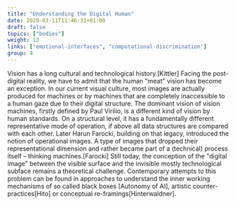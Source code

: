 ```yaml
---
title: "Understanding the Digital Human"
date: 2020-03-11T11:46:31+01:00
draft: false
topics: ["bodies"]
weight: 13
links: ["emotional-interfaces", "computational-discrimination"]
group: 4
---
```


Vision has a long cultural and technological history.[Kittler] Facing the post-digital reality, we have to admit that the human "meat" vision has become an exception. In our current visual culture, most images are actually produced for machines or by machines that are completely inaccessible to a human gaze due to their digital structure. The dominant vision of vision machines, firstly defined by Paul Virilio, is a different kind of vision by human standards. On a structural level, it has a fundamentally different representative mode of operation, if above all data structures are compared with each other. Later Harun Farocki, building on that legacy, introduced the notion of operational images. A type of images that dropped their representational dimension and rather became part of a (technical) process itself – thinking machines.[Farocki] Still today, the conception of the "digital image" between the visible surface and the invisible mostly technological subface remains a theoretical challenge. Contemporary attempts to this problem can be found in approaches to understand the inner working mechanisms of so called black boxes [Autonomy of AI], artistic counter-practices[Hito] or conceptual re-framings[Hinterwaldner].
